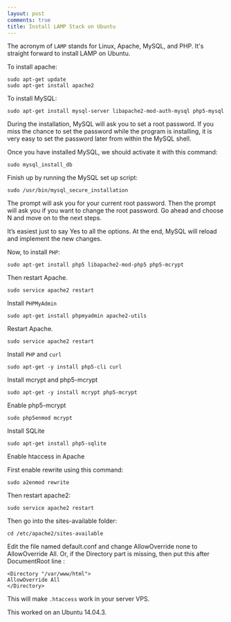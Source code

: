 ```yaml
---
layout: post
comments: true
title: Install LAMP Stack on Ubuntu
---
```


The acronym of `LAMP` stands for Linux, Apache, MySQL, and PHP. It's straight forward to install LAMP on Ubuntu.

To install apache:

```
sudo apt-get update
sudo apt-get install apache2
```

To install MySQL:

```
sudo apt-get install mysql-server libapache2-mod-auth-mysql php5-mysql
```

During the installation, MySQL will ask you to set a root password. If you miss the chance to set the password while the program is installing, it is very easy to set the password later from within the MySQL shell.

Once you have installed MySQL, we should activate it with this command:

`` sudo mysql_install_db ``

Finish up by running the MySQL set up script:

`` sudo /usr/bin/mysql_secure_installation ``

The prompt will ask you for your current root password. Then the prompt will ask you if you want to change the root password. Go ahead and choose N and move on to the next steps.

It’s easiest just to say Yes to all the options. At the end, MySQL will reload and implement the new changes.



Now, to install `PHP`:

`` sudo apt-get install php5 libapache2-mod-php5 php5-mcrypt ``

Then restart Apache.

`` sudo service apache2 restart ``

Install `PHPMyAdmin`

``` sudo apt-get install phpmyadmin apache2-utils ```

Restart Apache.

``` sudo service apache2 restart ```



Install `PHP` and `curl`

`` sudo apt-get -y install php5-cli curl ``

Install mcrypt and php5-mcrypt

`` sudo apt-get -y install mcrypt php5-mcrypt ``

Enable php5-mcrypt

`` sudo php5enmod mcrypt ``

Install SQLite

`` sudo apt-get install php5-sqlite ``

Enable htaccess in Apache

First enable rewrite using this command:

`` sudo a2enmod rewrite ``

Then restart apache2:

`` sudo service apache2 restart ``

Then go into the sites-available folder:

`` cd /etc/apache2/sites-available ``

Edit the file named default.conf and change AllowOverride none to AllowOverride All. Or, if the Directory part is missing, then put this after DocumentRoot line :

```
<Directory "/var/www/html">
AllowOverride All
</Directory>
```

This will make `.htaccess` work in your server VPS.

This worked on an Ubuntu 14.04.3.